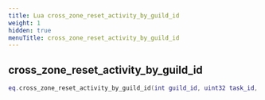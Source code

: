 ```yaml
---
title: Lua cross_zone_reset_activity_by_guild_id
weight: 1
hidden: true
menuTitle: cross_zone_reset_activity_by_guild_id
---
```

## cross_zone_reset_activity_by_guild_id
```lua
eq.cross_zone_reset_activity_by_guild_id(int guild_id, uint32 task_id, int activity_id) -- void
```